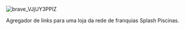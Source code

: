 ![brave_VJjUY3PPlZ](https://github.com/user-attachments/assets/99165581-d44b-4eee-8abf-f43695c3dfe3)

Agregador de links para uma loja da rede de franquias Splash Piscinas.
